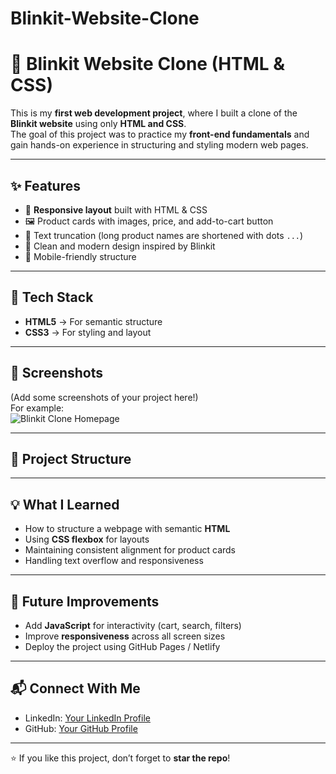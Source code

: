 # Blinkit-Website-Clone

# 🛒 Blinkit Website Clone (HTML & CSS)

This is my **first web development project**, where I built a clone of the **Blinkit website** using only **HTML and CSS**.  
The goal of this project was to practice my **front-end fundamentals** and gain hands-on experience in structuring and styling modern web pages.

---

## ✨ Features
- 📌 **Responsive layout** built with HTML & CSS  
- 🖼️ Product cards with images, price, and add-to-cart button  
- 📝 Text truncation (long product names are shortened with dots `...`)  
- 🎨 Clean and modern design inspired by Blinkit  
- 📱 Mobile-friendly structure  

---

## 🚀 Tech Stack
- **HTML5** → For semantic structure  
- **CSS3** → For styling and layout  

---

## 📸 Screenshots
(Add some screenshots of your project here!)  
For example:  
![Blinkit Clone Homepage](./screenshots/screenshot.png)

---

## 📂 Project Structure

---

## 💡 What I Learned
- How to structure a webpage with semantic **HTML**  
- Using **CSS flexbox** for layouts  
- Maintaining consistent alignment for product cards  
- Handling text overflow and responsiveness  

---

## 🔮 Future Improvements
- Add **JavaScript** for interactivity (cart, search, filters)  
- Improve **responsiveness** across all screen sizes  
- Deploy the project using GitHub Pages / Netlify  

---

## 📬 Connect With Me
- LinkedIn: [Your LinkedIn Profile](https://linkedin.com/in/harsh-saini1601)  
- GitHub: [Your GitHub Profile](https://github.com/harshsaini0106)

---

⭐ If you like this project, don’t forget to **star the repo**!
